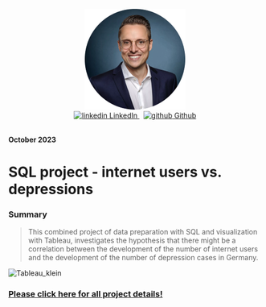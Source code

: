 <p align="center">
  <img src="https://github.com/ingmarkroll79/Ingmar_Kroll_Project_Portfolio/blob/main/Images/profile.png" />
  <br>
  <a href="https://www.linkedin.com/in/ingmar-kroll-982b06122/" rel="nofollow noreferrer">
    <img src="https://i.stack.imgur.com/gVE0j.png" alt="linkedin"> LinkedIn
  </a> &nbsp; 
  <a href="https://github.com/ingmarkroll79" rel="nofollow noreferrer">
    <img src="https://i.stack.imgur.com/tskMh.png" alt="github"> Github
  </a>
      <br><br> 
</p>

**October 2023**
# SQL project - internet users vs. depressions
### Summary    

> This combined project of data preparation with SQL and visualization with Tableau, investigates the hypothesis that there might be a correlation between the development of the number of internet users and the development of the number of depression cases in Germany.
        
![Tableau_klein](https://github.com/ingmarkroll79/Ingmar_Kroll_Project_Portfolio/assets/146067161/5251ab9b-2288-4742-944e-a7f647ad356e)

### **[Please click here for all project details!](https://ingmarkroll79.github.io/SQL_project_internet_vs_depression/)**
